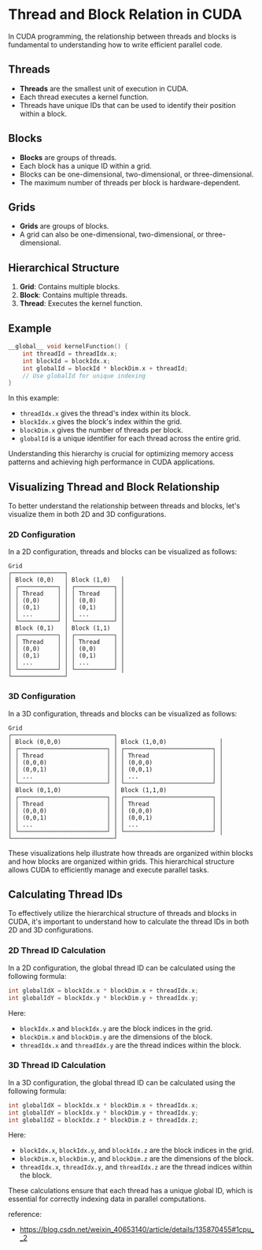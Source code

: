# Thread and Block Relation in CUDA

In CUDA programming, the relationship between threads and blocks is fundamental to understanding how to write efficient parallel code.

## Threads
- **Threads** are the smallest unit of execution in CUDA.
- Each thread executes a kernel function.
- Threads have unique IDs that can be used to identify their position within a block.

## Blocks
- **Blocks** are groups of threads.
- Each block has a unique ID within a grid.
- Blocks can be one-dimensional, two-dimensional, or three-dimensional.
- The maximum number of threads per block is hardware-dependent.

## Grids
- **Grids** are groups of blocks.
- A grid can also be one-dimensional, two-dimensional, or three-dimensional.

## Hierarchical Structure
1. **Grid**: Contains multiple blocks.
2. **Block**: Contains multiple threads.
3. **Thread**: Executes the kernel function.

## Example
```cpp
__global__ void kernelFunction() {
    int threadId = threadIdx.x;
    int blockId = blockIdx.x;
    int globalId = blockId * blockDim.x + threadId;
    // Use globalId for unique indexing
}
```

In this example:
- `threadIdx.x` gives the thread's index within its block.
- `blockIdx.x` gives the block's index within the grid.
- `blockDim.x` gives the number of threads per block.
- `globalId` is a unique identifier for each thread across the entire grid.

Understanding this hierarchy is crucial for optimizing memory access patterns and achieving high performance in CUDA applications.
## Visualizing Thread and Block Relationship

To better understand the relationship between threads and blocks, let's visualize them in both 2D and 3D configurations.

### 2D Configuration

In a 2D configuration, threads and blocks can be visualized as follows:

```
Grid
┌───────────────┐
│ Block (0,0)   │ Block (1,0)   │
│ ┌───────────┐ │ ┌───────────┐ │
│ │ Thread    │ │ │ Thread    │ │
│ │ (0,0)     │ │ │ (0,0)     │ │
│ │ (0,1)     │ │ │ (0,1)     │ │
│ │ ...       │ │ │ ...       │ │
│ └───────────┘ │ └───────────┘ │
│ Block (0,1)   │ Block (1,1)   │
│ ┌───────────┐ │ ┌───────────┐ │
│ │ Thread    │ │ │ Thread    │ │
│ │ (0,0)     │ │ │ (0,0)     │ │
│ │ (0,1)     │ │ │ (0,1)     │ │
│ │ ...       │ │ │ ...       │ │
│ └───────────┘ │ └───────────┘ │
└───────────────┘
```

### 3D Configuration

In a 3D configuration, threads and blocks can be visualized as follows:

```
Grid
┌─────────────────────────────┐
│ Block (0,0,0)               │ Block (1,0,0)               │
│ ┌─────────────────────────┐ │ ┌─────────────────────────┐ │
│ │ Thread                  │ │ │ Thread                  │ │
│ │ (0,0,0)                 │ │ │ (0,0,0)                 │ │
│ │ (0,0,1)                 │ │ │ (0,0,1)                 │ │
│ │ ...                     │ │ │ ...                     │ │
│ └─────────────────────────┘ │ └─────────────────────────┘ │
│ Block (0,1,0)               │ Block (1,1,0)               │
│ ┌─────────────────────────┐ │ ┌─────────────────────────┐ │
│ │ Thread                  │ │ │ Thread                  │ │
│ │ (0,0,0)                 │ │ │ (0,0,0)                 │ │
│ │ (0,0,1)                 │ │ │ (0,0,1)                 │ │
│ │ ...                     │ │ │ ...                     │ │
│ └─────────────────────────┘ │ └─────────────────────────┘ │
└─────────────────────────────┘
```

These visualizations help illustrate how threads are organized within blocks and how blocks are organized within grids. This hierarchical structure allows CUDA to efficiently manage and execute parallel tasks.
## Calculating Thread IDs

To effectively utilize the hierarchical structure of threads and blocks in CUDA, it's important to understand how to calculate the thread IDs in both 2D and 3D configurations.

### 2D Thread ID Calculation

In a 2D configuration, the global thread ID can be calculated using the following formula:

```cpp
int globalIdX = blockIdx.x * blockDim.x + threadIdx.x;
int globalIdY = blockIdx.y * blockDim.y + threadIdx.y;
```

Here:
- `blockIdx.x` and `blockIdx.y` are the block indices in the grid.
- `blockDim.x` and `blockDim.y` are the dimensions of the block.
- `threadIdx.x` and `threadIdx.y` are the thread indices within the block.

### 3D Thread ID Calculation

In a 3D configuration, the global thread ID can be calculated using the following formula:

```cpp
int globalIdX = blockIdx.x * blockDim.x + threadIdx.x;
int globalIdY = blockIdx.y * blockDim.y + threadIdx.y;
int globalIdZ = blockIdx.z * blockDim.z + threadIdx.z;
```

Here:
- `blockIdx.x`, `blockIdx.y`, and `blockIdx.z` are the block indices in the grid.
- `blockDim.x`, `blockDim.y`, and `blockDim.z` are the dimensions of the block.
- `threadIdx.x`, `threadIdx.y`, and `threadIdx.z` are the thread indices within the block.

These calculations ensure that each thread has a unique global ID, which is essential for correctly indexing data in parallel computations.


reference:

- https://blog.csdn.net/weixin_40653140/article/details/135870455#1cpu__2